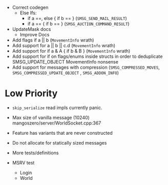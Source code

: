 * Correct codegen
    * Else Ifs:
        - if a ==, else { if b == } (`SMSG_SEND_MAIL_RESULT`)
        - if a == { if b == } (`SMSG_AUCTION_COMMAND_RESULT`)
* UpdateMask docs
    * Improve Docs
* Add flags if a || b (`MovementInfo` wrath)
* Add support for a || b || c.d (`MovementInfo` wrath)
* Add support for if a & A { if b & B } (`MovementInfo` wrath)
* Add support for if on flags/enums inside structs in order to deduplicate SMSG_UPDATE_OBJECT MovementInfo nonsense
* Add support for messages with compression (`SMSG_COMPRESSED_MOVES`, `SMSG_COMPRESSED_UPDATE_OBJECT`
  , `SMSG_ADDON_INFO`)

# Low Priority

* `skip_serialize` read impls currently panic.
* Max size of vanilla message (10240) mangoszero/server/WorldSocket.cpp:367

* Feature has variants that are never constructed

* Do not allocate for statically sized messages
* More tests/definitions
* MSRV test
    * Login
    * World
